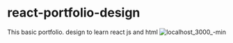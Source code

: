 # react-portfolio-design

This basic portfolio. design to learn react js and html
![localhost_3000_-min](https://user-images.githubusercontent.com/101810165/209548249-90909ddb-9c36-4963-a2a0-51a4ea48ccb2.png)
